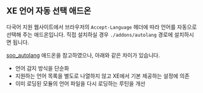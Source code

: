 
XE 언어 자동 선택 애드온
------------------------

다국어 지원 웹사이트에서 브라우저의 `Accept-Language` 헤더에 따라 언어를 자동으로 선택해 주는 애드온입니다.
직접 설치하실 경우 `./addons/autolang` 경로에 설치하시면 됩니다.

[soo_autolang](https://www.xpressengine.com/index.php?mid=download&package_id=18982196) 애드온을 참고하였으나,
아래와 같은 차이가 있습니다.

  - 언어 감지 방식을 단순화
  - 지원하는 언어 목록을 별도로 나열하지 않고 XE에서 기본 제공하는 설정에 의존
  - 이미 로딩된 모듈의 언어 파일을 다시 로딩하는 루틴을 개선
